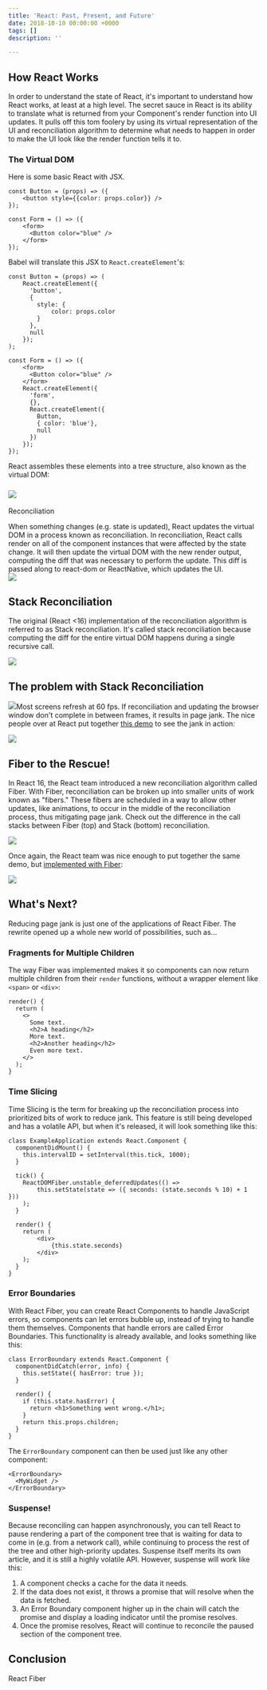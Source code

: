 ```yaml
---
title: 'React: Past, Present, and Future'
date: 2018-10-10 00:00:00 +0000
tags: []
description: ''

---
```

## How React Works

In order to understand the state of React, it's important to understand how React works, at least at a high level. The secret sauce in React is its ability to translate what is returned from your Component's render function into UI updates. It pulls off this tom foolery by using its virtual representation of the UI and reconciliation algorithm to determine what needs to happen in order to make the UI look like the render function tells it to.

### The Virtual DOM

Here is some basic React with JSX.

    const Button = (props) => ({
    	<button style={{color: props.color}} />
    });
    
    const Form = () => ({
    	<form>
          <Button color="blue" />
        </form>
    });

Babel will translate this JSX to `React.createElement`'s:

    const Button = (props) => (
    	React.createElement({
          'button',
          {
            style: {
            	color: props.color
            }
          },
          null
        });
    );
    
    const Form = () => ({
    	<form>
          <Button color="blue" />
        </form>
        React.createElement({
          'form',
          {},
          React.createElement({
          	Button,
            { color: 'blue'},
            null
          })
        });
    });

React assembles these elements into a tree structure, also known as the virtual DOM:

### ![](https://llimllib.github.io/pymag-trees/images/figure4.png)  
Reconciliation

When something changes (e.g. state is updated), React updates the virtual DOM in a process known as reconciliation. In reconciliation, React calls render on all of the component instances that were affected by the state change. It will then update the virtual DOM with the new render output, computing the diff that was necessary to perform the update. This diff is passed along to react-dom or ReactNative, which updates the UI.  
![](https://sg.fiverrcdn.com/photo2s/113265529/original/eb477fc04ea08437021fe754ece30bdbdb6bfc3b.png?1529521868)

## Stack Reconciliation

The original (React <16) implementation of the reconciliation algorithm is referred to as Stack reconciliation. It's called stack reconciliation because computing the diff for the entire virtual DOM happens during a single recursive call.

![](https://marmelab.com/images/blog/react-slider-poll/profiling.png)

## The problem with Stack Reconciliation

![](https://developers.google.com/web/updates/images/inside-browser/part3/pagejank2.png)Most screens refresh at 60 fps. If reconciliation and updating the browser window don't complete in between frames, it results in page jank. The nice people over at React put together [this demo](https://claudiopro.github.io/react-fiber-vs-stack-demo/stack.html) to see the jank in action:

![](/uploads/jank.gif)

## Fiber to the Rescue!

In React 16, the React team introduced a new reconciliation algorithm called Fiber. With Fiber, reconciliation can be broken up into smaller units of work known as "fibers." These fibers are scheduled in a way to allow other updates, like animations, to occur in the middle of the reconciliation process, thus mitigating page jank. Check out the difference in the call stacks between Fiber (top) and Stack (bottom) reconciliation.

![](https://s3.eu-west-2.amazonaws.com/websitegiamir/triangles-demo-with-time-slicing.png)

Once again, the React team was nice enough to put together the same demo, but [implemented with Fiber](https://claudiopro.github.io/react-fiber-vs-stack-demo/fiber.html):

![](/uploads/fiber.gif)

## What's Next?

Reducing page jank is just one of the applications of React Fiber. The rewrite opened up a whole new world of possibilities, such as...

### Fragments for Multiple Children

The way Fiber was implemented makes it so components can now return multiple children from their `render` functions, without a wrapper element like `<span>` or `<div>`:

    render() {
      return (
        <>
          Some text.
          <h2>A heading</h2>
          More text.
          <h2>Another heading</h2>
          Even more text.
        </>
      );
    }

### Time Slicing

Time Slicing is the term for breaking up the reconciliation process into prioritized bits of work to reduce jank. This feature is still being developed and has a volatile API, but when it's released, it will look something like this:

    class ExampleApplication extends React.Component {
      componentDidMount() {
      	this.intervalID = setInterval(this.tick, 1000);
      }
    
      tick() {
      	ReactDOMFiber.unstable_deferredUpdates(() =>
      		this.setState(state => ({ seconds: (state.seconds % 10) + 1 }))
      	);
      }
    
      render() {
      	return (
      		<div>
      			{this.state.seconds}
      		</div>
      	);
      }
    }

### Error Boundaries

With React Fiber, you can create React Components to handle JavaScript errors, so components can let errors bubble up, instead of trying to handle them themselves. Components that handle errors are called Error Boundaries. This functionality is already available, and looks something like this:

    class ErrorBoundary extends React.Component {
      componentDidCatch(error, info) {
        this.setState({ hasError: true });
      }
    
      render() {
        if (this.state.hasError) {
          return <h1>Something went wrong.</h1>;
        }
        return this.props.children;
      }
    }

The `ErrorBoundary` component can then be used just like any other component:

    <ErrorBoundary>
      <MyWidget />
    </ErrorBoundary>

### Suspense!

Because reconciling can happen asynchronously, you can tell React to pause rendering a part of the component tree that is waiting for data to come in (e.g. from a network call), while continuing to process the rest of the tree and other high-priority updates. Suspense itself merits its own article, and it is still a highly volatile API. However, suspense will work like this:

1. A component checks a cache for the data it needs.
2. If the data does not exist, it throws a promise that will resolve when the data is fetched.
3. An Error Boundary component higher up in the chain will catch the promise and display a loading indicator until the promise resolves.
4. Once the promise resolves, React will continue to reconcile the paused section of the component tree.

## Conclusion

React Fiber 